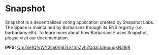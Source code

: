 # Snapshot 

Snapshot is a decentralized voting application created by Snapshot Labs. The Space is maintained by Barbarians through its ENS registry (i.e. barbarians.eth). To learn more about how BarbariansΞ uses Snapshot, please visit our documentation.

**IPFS:** [QmZije1QfvWY2ibj6Vj62Lk1tmZyhZQdaLbSouuqkN28jR](https://snapshot.org/#/barbarians.eth)

